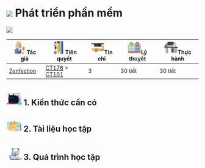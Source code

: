 # <img src="/images/docs/HP/CT300.png" width="50"> Phát triển phần mềm

<img src="https://readme-typing-svg.herokuapp.com?font=tahoma&color=3CABF7&center=true&lines=B%E1%BA%A3ng+sau+tham+kh%E1%BA%A3o+c%E1%BB%A7a+%C4%91%E1%BA%A1i+h%E1%BB%8Dc+CTU">

| <img src="https://raw.githubusercontent.com/Zenfection/Image/master/2021/07/31-17-12-38-Professor%20Male.png" title="" alt="Professor Male.png" width="35">Tác giả | <img title="" src="https://raw.githubusercontent.com/Zenfection/Image/master/2021/07/31-17-08-42-Learning%20Tools.png" alt="Learning Tools.png" width="35">Tiên quyết | <img src="https://raw.githubusercontent.com/Zenfection/Image/master/2021/07/31-17-13-24-Degree.png" title="" alt="Degree.png" width="35">Tín chỉ | <img src="https://raw.githubusercontent.com/Zenfection/Image/master/2021/07/31-17-10-10-Rage%20Room%20Rules.png" title="" alt="Rage Room Rules.png" width="35">Lý thuyết | <img src="https://raw.githubusercontent.com/Zenfection/Image/master/2021/07/31-17-11-54-Student%20Desk.png" title="" alt="Student Desk.png" width="35">Thực hành |
| ------------------------------------------------------------------------------------------------------------------------------------------------------------------ | --------------------------------------------------------------------------------------------------------------------------------------------------------------------- | ------------------------------------------------------------------------------------------------------------------------------------------------ | ------------------------------------------------------------------------------------------------------------------------------------------------------------------------ | ---------------------------------------------------------------------------------------------------------------------------------------------------------------- |
| [Zenfection](http://facebook.com/zenfection)                                                                                                                       | [CT176](/cosonganh/CT176-Lap_trinh_huong_doi_tuong/) > [CT101](/nhapmon/CT101-Lap_trinh_can_ban_a/)                                                                                                                                                              | 3                                                                                                                                                | 30 tiết                                                                                                                                                                       | 30 tiết                                                                                                                                                               |

## <img src="https://raw.githubusercontent.com/Zenfection/Image/master/2021/08/02-21-26-29-tenor.gif" width="40"> 1. Kiến thức cần có

## <img src="https://raw.githubusercontent.com/Zenfection/Image/master/2021/08/02-21-24-49-tenor.gif" width="40"> 2. Tài liệu học tập

## <img src="https://raw.githubusercontent.com/Zenfection/Image/master/2021/08/02-21-41-35-tenor.gif" width="40"> 3. Quá trình học tập
 
 <comment/> 
 